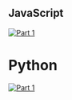 ## JavaScript
[![Part 1](https://img.shields.io/badge/Part%201-never%20finished-red)](https://adventofcode.com/2021/)

# Python
[![Part 1](https://img.shields.io/badge/Part%201-28.82s-informational)](https://adventofcode.com/2021/)